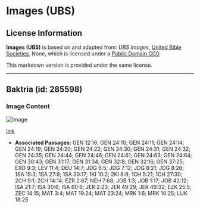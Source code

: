 # Images (UBS)

## License Information

**Images (UBS)** is based on and adapted from: _UBS Images_, [United Bible Societies](https://unitedbiblesocieties.org/), None, which is licensed under a [Public Domain CC0](https://creativecommons.org/public-domain/cc0/).

This markdown version is provided under the same license.



--------------------------------

## Baktria (id: 285598)

### Image Content

![Image](https://cdn.aquifer.bible/aquifer-content/resources/Media/WEB-0052_bactrian.jpg)

[link](https://cdn.aquifer.bible/aquifer-content/resources/Media/WEB-0052_bactrian.jpg)

* **Associated Passages:** GEN 12:16; GEN 24:10; GEN 24:11; GEN 24:14; GEN 24:19; GEN 24:20; GEN 24:22; GEN 24:30; GEN 24:31; GEN 24:32; GEN 24:35; GEN 24:44; GEN 24:46; GEN 24:61; GEN 24:63; GEN 24:64; GEN 30:43; GEN 31:17; GEN 31:34; GEN 32:8; GEN 32:16; GEN 37:25; EXO 9:3; LEV 11:4; DEU 14:7; JDG 6:5; JDG 7:12; JDG 8:21; JDG 8:26; 1SA 15:3; 1SA 27:9; 1SA 30:17; 1KI 10:2; 2KI 8:9; 1CH 5:21; 1CH 27:30; 2CH 9:1; 2CH 14:14; EZR 2:67; NEH 7:68; JOB 1:3; JOB 1:17; JOB 42:12; ISA 21:7; ISA 30:6; ISA 60:6; JER 2:23; JER 49:29; JER 49:32; EZK 25:5; ZEC 14:15; MAT 3:4; MAT 19:24; MAT 23:24; MRK 1:6; MRK 10:25; LUK 18:25

